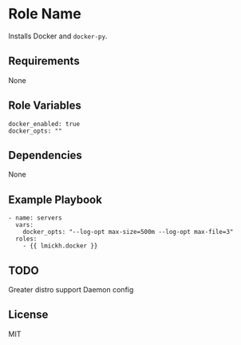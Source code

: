 Role Name
=========

Installs Docker and `docker-py`.

Requirements
------------

None

Role Variables
--------------

```
docker_enabled: true
docker_opts: ""
```

Dependencies
------------

None

Example Playbook
----------------

    - name: servers
      vars:
        docker_opts: "--log-opt max-size=500m --log-opt max-file=3"
      roles:
        - {{ lmickh.docker }}

TODO
----

Greater distro support
Daemon config

License
-------

MIT
